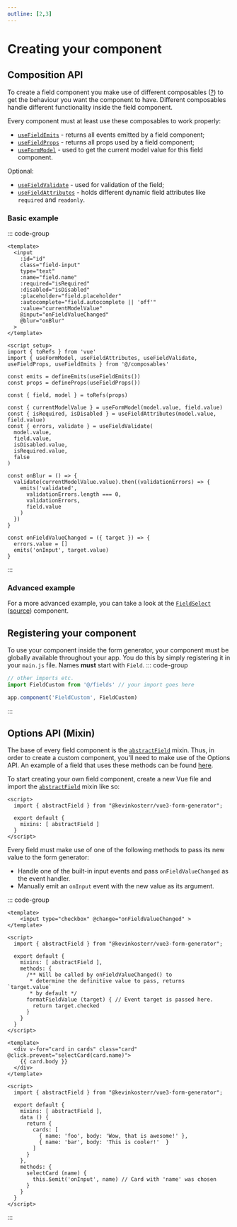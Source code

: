 ```yaml
---
outline: [2,3]
---
```


# Creating your component

## Composition API <Badge type="tip" text="2.0.0+" />
To create a field component you make use of different composables ([?](https://vuejs.org/guide/reusability/composables)) to
get the behaviour you want the component to have. Different composables handle different functionality inside the field
component.

Every component must at least use these composables to work properly:
- [`useFieldEmits`](/guide/composables/useFieldEmits) - returns all events emitted by a field component;
- [`useFieldProps`](/guide/composables/useFieldProps) - returns all props used by a field component;
- [`useFormModel`](/guide/composables/useFormModel) - used to get the current model value for this field component.

Optional:
- [`useFieldValidate`](/guide/composables/useFieldValidate) - used for validation of the field;
- [`useFieldAttributes`](/guide/composables/useFieldAttributes) - holds different dynamic field attributes like `required` and `readonly`.


### Basic example
::: code-group
```vue [template]
<template>
  <input
    :id="id"
    class="field-input"
    type="text"
    :name="field.name"
    :required="isRequired"
    :disabled="isDisabled"
    :placeholder="field.placeholder"
    :autocomplete="field.autocomplete || 'off'"
    :value="currentModelValue"
    @input="onFieldValueChanged"
    @blur="onBlur"
  >
</template>
```

```vue [script setup]
<script setup>
import { toRefs } from 'vue'
import { useFormModel, useFieldAttributes, useFieldValidate, useFieldProps, useFieldEmits } from '@/composables'

const emits = defineEmits(useFieldEmits())
const props = defineProps(useFieldProps())

const { field, model } = toRefs(props)

const { currentModelValue } = useFormModel(model.value, field.value)
const { isRequired, isDisabled } = useFieldAttributes(model.value, field.value)
const { errors, validate } = useFieldValidate(
  model.value,
  field.value,
  isDisabled.value,
  isRequired.value,
  false
)

const onBlur = () => {
  validate(currentModelValue.value).then((validationErrors) => {
    emits('validated',
      validationErrors.length === 0,
      validationErrors,
      field.value
    )
  })
}

const onFieldValueChanged = ({ target }) => {
  errors.value = []
  emits('onInput', target.value)
}
```
:::

### Advanced example
For a more advanced example, you can take a look at the [`FieldSelect`](/guide/fields/FieldSelect) ([source](https://github.com/kevinkosterr/vue3-form-generator/blob/composition-api/src/fields/input/FieldSelect.vue)) component.

## Registering your component
To use your component inside the form generator, your component must be globally available throughout your app. You do this
by simply registering it in your `main.js` file. Names <strong>must</strong> start with `Field`.
::: code-group
```javascript [main.js]
// other imports etc.
import FieldCustom from '@/fields' // your import goes here

app.component('FieldCustom', FieldCustom)
```
:::

## Options API (Mixin) <Badge type="warning" text="deprecated" /> <Badge type="tip" text="<2.0.0" />
The base of every field component is the [`abstractField`](/guide/mixins/abstractField) mixin. Thus, in order to create a custom component, you'll
need to make use of the Options API. An example of a field that uses these methods can be found [here](https://github.com/kevinkosterr/vue3-form-generator/blob/1.1.1/src/fields/input/FieldSelect.vue).

To start creating your own field component, create a new Vue file and import the [`abstractField`](/guide/mixins/abstractField) mixin like so:

```vue
<script>
  import { abstractField } from "@kevinkosterr/vue3-form-generator";
  
  export default {
    mixins: [ abstractField ]
  }
</script>
```
Every field must make use of one of the following methods to pass its new value to the form generator:

- Handle one of the built-in input events and pass `onFieldValueChanged` as the event handler.
- Manually emit an `onInput` event with the new value as its argument.

::: code-group
```vue {11-16} [using onFieldValueChanged]
<template>
    <input type="checkbox" @change="onFieldValueChanged" >
</template>

<script>
  import { abstractField } from "@kevinkosterr/vue3-form-generator";

  export default {
    mixins: [ abstractField ],
    methods: {
      /** Will be called by onFieldValueChanged() to 
       * determine the definitive value to pass, returns `target.value` 
       * by default */
      formatFieldValue (target) { // Event target is passed here.
        return target.checked
      }
    }
  }
</script>
```

```vue {21-23} [Manual]
<template>
  <div v-for="card in cards" class="card" @click.prevent="selectCard(card.name)">
    {{ card.body }}
  </div>
</template>

<script>
  import { abstractField } from "@kevinkosterr/vue3-form-generator";

  export default {
    mixins: [ abstractField ],
    data () {
      return {
        cards: [
          { name: 'foo', body: 'Wow, that is awesome!' },
          { name: 'bar', body: 'This is cooler!'  }
        ]
      }
    },
    methods: {
      selectCard (name) {
        this.$emit('onInput', name) // Card with 'name' was chosen
      }
    }
  }
</script>
```
:::
